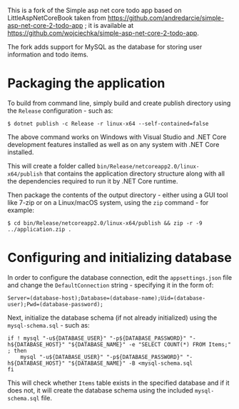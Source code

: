 This is a fork of the Simple asp net core todo app based on LittleAspNetCoreBook taken from https://github.com/andredarcie/simple-asp-net-core-2-todo-app ; it  is available at https://github.com/wojciechka/simple-asp-net-core-2-todo-app.

The fork adds support for MySQL as the database for storing user information and todo items.

# Packaging the application

To build from command line, simply build and create publish directory using the `Release` configuration - such as:

```
$ dotnet publish -c Release -r linux-x64 --self-contained=false
```

The above command works on Windows with Visual Studio and .NET Core development features installed as well as on any system with .NET Core installed.

This will create a folder called `bin/Release/netcoreapp2.0/linux-x64/publish` that contains the application directory structure along with all the dependencies required to run it by .NET Core runtime.

Then package the contents of the output directory - either using a GUI tool like 7-zip or on a Linux/macOS system, using the `zip` command - for example:

```
$ cd bin/Release/netcoreapp2.0/linux-x64/publish && zip -r -9 ../application.zip .
```

# Configuring and initializing database

In order to configure the database connection, edit the `appsettings.json` file and change the `DefaultConnection` string - specifying it in the form of:

```
Server=(database-host);Database=(database-name);Uid=(database-user);Pwd=(database-password);
```

Next, initialize the database schema (if not already initialized) using the `mysql-schema.sql` - such as:

```
if ! mysql "-u${DATABASE_USER}" "-p${DATABASE_PASSWORD}" "-h${DATABASE_HOST}" "${DATABASE_NAME}" -e "SELECT COUNT(*) FROM Items;" ; then
    mysql "-u${DATABASE_USER}" "-p${DATABASE_PASSWORD}" "-h${DATABASE_HOST}" "${DATABASE_NAME}" -B <mysql-schema.sql
fi
```

This will check whether `Items` table exists in the specified database and if it does not, it will create the database schema using the included `mysql-schema.sql` file.
